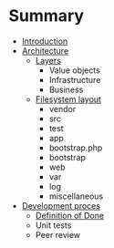 # Summary

* [Introduction](README.md)
* [Architecture](docs/architecture.md)
   * [Layers](docs/layered_architecture.md)
       * Value objects
       * Infrastructure
       * Business
   * [Filesystem layout](docs/filesystem-layout.md)
       * vendor
       * src
       * test
       * app
       * bootstrap.php
       * bootstrap
       * web
       * var
       * log
       * miscellaneous
* [Development proces](docs/development_proces.md)
   * [Definition of Done](docs/development-proces/definition_of_done.md)
   * Unit tests
   * Peer review

